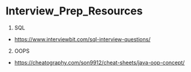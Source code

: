 # Interview_Prep_Resources

1. SQL

- https://www.interviewbit.com/sql-interview-questions/

2. OOPS

- https://cheatography.com/son9912/cheat-sheets/java-oop-concept/

